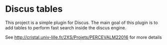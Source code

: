 # Discus tables

This project is a simple plugin for Discus. The main goal of this plugin is to add tables to perform fast search inside the discus engine.

See http://cristal.univ-lille.fr/2XS/Projets/PERCEVALM22016 for more details
